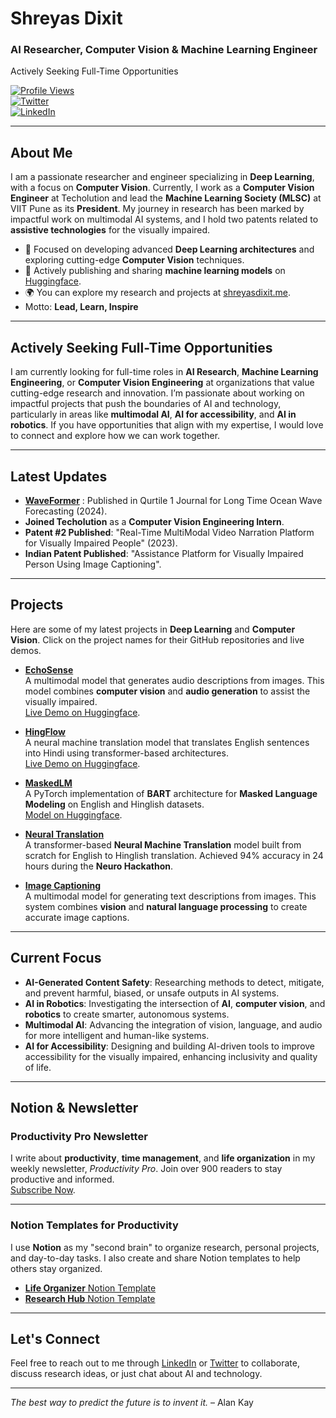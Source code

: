 # Shreyas Dixit  
### AI Researcher, Computer Vision & Machine Learning Engineer
Actively Seeking Full-Time Opportunities

[![Profile Views](https://komarev.com/ghpvc/?username=srddev&label=Profile%20views&color=0e75b6&style=flat)](https://github.com/SRDdev)  
[![Twitter](https://img.shields.io/badge/Twitter-@shreyas__dixit-1DA1F2?style=flat&logo=twitter)](https://twitter.com/shreyas__dixit)  
[![LinkedIn](https://img.shields.io/badge/LinkedIn-@shreyasdixit-0A66C2?style=flat&logo=linkedin)](https://www.linkedin.com/in/shreyasdixit)

---

## About Me

I am a passionate researcher and engineer specializing in **Deep Learning**, with a focus on **Computer Vision**. Currently, I work as a **Computer Vision Engineer** at Techolution and lead the **Machine Learning Society (MLSC)** at VIIT Pune as its **President**. My journey in research has been marked by impactful work on multimodal AI systems, and I hold two patents related to **assistive technologies** for the visually impaired.

- 🔭 Focused on developing advanced **Deep Learning architectures** and exploring cutting-edge **Computer Vision** techniques.
- 🤗 Actively publishing and sharing **machine learning models** on [Huggingface](https://huggingface.co/SRDdev).
- 🌍 You can explore my research and projects at [shreyasdixit.me](http://shreyasdixit.me).
- Motto: **Lead, Learn, Inspire**

---

## Actively Seeking Full-Time Opportunities

I am currently looking for full-time roles in **AI Research**, **Machine Learning Engineering**, or **Computer Vision Engineering** at organizations that value cutting-edge research and innovation. I’m passionate about working on impactful projects that push the boundaries of AI and technology, particularly in areas like **multimodal AI**, **AI for accessibility**, and **AI in robotics**. If you have opportunities that align with my expertise, I would love to connect and explore how we can work together.

---

## Latest Updates

- **[WaveFormer](https://srddev.github.io/Wave-Former/main)** : Published in Qurtile 1 Journal for Long Time Ocean Wave Forecasting (2024).
- **Joined Techolution** as a **Computer Vision Engineering Intern**.
- **Patent #2 Published**: "Real-Time MultiModal Video Narration Platform for Visually Impaired People" (2023).
- **Indian Patent Published**: "Assistance Platform for Visually Impaired Person Using Image Captioning".

---

## Projects

Here are some of my latest projects in **Deep Learning** and **Computer Vision**. Click on the project names for their GitHub repositories and live demos.

- **[EchoSense](https://github.com/SRDdev/)**  
  A multimodal model that generates audio descriptions from images. This model combines **computer vision** and **audio generation** to assist the visually impaired.  
  [Live Demo on Huggingface](https://srddev-echosense.hf.space).

- **[HingFlow](https://github.com/SRDdev/HingFlow)**  
  A neural machine translation model that translates English sentences into Hindi using transformer-based architectures.  
  [Live Demo on Huggingface](https://huggingface.co/spaces/SRDdev/HingFlow).

- **[MaskedLM](https://github.com/SRDdev/MaskedLMs)**  
  A PyTorch implementation of **BART** architecture for **Masked Language Modeling** on English and Hinglish datasets.  
  [Model on Huggingface](https://srddev-hingmaskedlm.hf.space).

- **[Neural Translation](https://github.com/SRDdev/Neurohack)**  
  A transformer-based **Neural Machine Translation** model built from scratch for English to Hinglish translation. Achieved 94% accuracy in 24 hours during the **Neuro Hackathon**.

- **[Image Captioning](https://srddev-image-caption.hf.space)**  
  A multimodal model for generating text descriptions from images. This system combines **vision** and **natural language processing** to create accurate image captions.

---

## Current Focus

- **AI-Generated Content Safety**: Researching methods to detect, mitigate, and prevent harmful, biased, or unsafe outputs in AI systems.  
- **AI in Robotics**: Investigating the intersection of **AI**, **computer vision**, and **robotics** to create smarter, autonomous systems.
- **Multimodal AI**: Advancing the integration of vision, language, and audio for more intelligent and human-like systems.
- **AI for Accessibility**: Designing and building AI-driven tools to improve accessibility for the visually impaired, enhancing inclusivity and quality of life.

---

## Notion & Newsletter

### **Productivity Pro Newsletter**

I write about **productivity**, **time management**, and **life organization** in my weekly newsletter, *Productivity Pro*. Join over 900 readers to stay productive and informed.  
[Subscribe Now](https://www.linkedin.com/build-relation/newsletter-follow?entityUrn=7015550296219119616).

---

### **Notion Templates for Productivity**

I use **Notion** as my "second brain" to organize research, personal projects, and day-to-day tasks. I also create and share Notion templates to help others stay organized.

- [**Life Organizer** Notion Template](https://www.notion.so/templates/life-organizer)
- [**Research Hub** Notion Template](https://www.notion.so/templates/research-hub)

---

## Let's Connect

Feel free to reach out to me through [LinkedIn](https://www.linkedin.com/in/shreyasdixit) or [Twitter](https://twitter.com/shreyas__dixit) to collaborate, discuss research ideas, or just chat about AI and technology.

---

*The best way to predict the future is to invent it.* – Alan Kay
